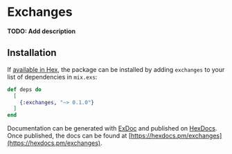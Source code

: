 # Exchanges

**TODO: Add description**

## Installation

If [available in Hex](https://hex.pm/docs/publish), the package can be installed
by adding `exchanges` to your list of dependencies in `mix.exs`:

```elixir
def deps do
  [
    {:exchanges, "~> 0.1.0"}
  ]
end
```

Documentation can be generated with [ExDoc](https://github.com/elixir-lang/ex_doc)
and published on [HexDocs](https://hexdocs.pm). Once published, the docs can
be found at [https://hexdocs.pm/exchanges](https://hexdocs.pm/exchanges).

